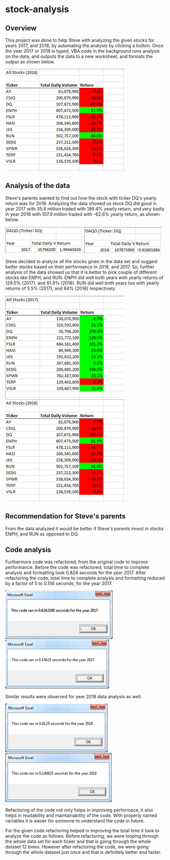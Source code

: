 # stock-analysis

## Overview

This project was done to help Steve with analyzing the given stocks for years 2017, and 2018, by automating the analysis by clicking a button. Once the year 2017 or 2018 is typed, VBA code in the background runs analysis on the data, and outputs the data to a new worksheet, and formats the output as shown below.

![](./resources/2018_Output.png)

## Analysis of the data

Steve's parents wanted to find out how the stock with ticker DQ's yearly return was for 2018. Analyzing the data showed us stock DQ did good in year 2017 with 35.8 million traded with 199.4% yearly return, and very badly in year 2018 with 107.9 million traded with -62.6% yearly return, as shown below.

!["DQ yearly return for year 2017"](./resources/2017_DQ_Output.png "2017 DQ yearly returns")
!["DQ yearly return for year 2018"](./resources/2018_DQ_Output.png "2018 DQ yearly returns")

Steve decided to analyze all the stocks given in the data set and suggest better stocks based on their performance in 2018, and 2017. So, further analysis of the data showed us that it is better to pick couple of different stocks like ENPH, and RUN. ENPH did well both years with yearly returns of 129.5% (2017), and 81.9% (2018). RUN did well both years too with yearly returns of 5.5% (2017), and 84% (2018) respectively.

!["All stocks' yearly return for year 2017"](./resources/2017_Output.png "2017 yearly returns")
!["All stocks' yearly return for year 2018"](./resources/2018_Output.png "2018 yearly returns")

## Recommendation for Steve's parents

From the data analyzed it would be better if Steve's parents invest in stocks ENPH, and RUN as opposed to DQ.


## Code analysis

Furthermore code was refactored, from the original code to improve performance. Before the code was refactored, total time to complete analysis and formatting took 0.824 seconds for the year 2017. After refactoring the code, total time to complete analysis and formatting reduced by a factor of 5 to 0.156 seconds, for the year 2017.

!["time for year 2017 before refactoring"](./resources/VBA_Challenge_2017_old.png "before refactoring")
!["time for year 2017 after refactoring"](./resources/VBA_Challenge_2017.png "after refactoring")

Similar results were observed for year 2018 data analysis as well.

!["time for year 2018 before refactoring"](./resources/VBA_Challenge_2018_old.png "before refactoring")
!["time for year 2018 after refactoring"](./resources/VBA_Challenge_2018.png "after refactoring")

Refactoring of the code not only helps in improving performace, it also helps in readability and maintainability of the code. With properly named variables it is easier for someone to understand the code in future. 

For the given code refactoring helped in improving the total time it took to analyze the code as follows. Before refactoring, we were looping through the whole data set for each ticker and that is going through the whole dataset 12 times. However after refactoring the code, we were going through the whole dataset just once and that is definitely better and faster. 


